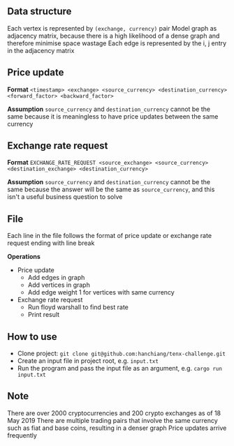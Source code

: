 
## Data structure
Each vertex is represented by `(exchange, currency)` pair
Model graph as adjacency matrix, because there is a high likelihood of a dense graph and therefore minimise space wastage
Each edge is represented by the i, j entry in the adjacency matrix

## Price update
**Format**
`<timestamp> <exchange> <source_currency> <destination_currency> <forward_factor> <backward_factor>`

**Assumption**
`source_currency` and `destination_currency` cannot be the same because it is meaningless to have price updates between the same currency

## Exchange rate request
**Format**
`EXCHANGE_RATE_REQUEST <source_exchange> <source_currency> <destination_exchange> <destination_currency>`

**Assumption**
`source_currency` and `destination_currency` cannot be the same because the answer will be the same as `source_currency`, and this isn't a useful business question to solve

## File
Each line in the file follows the format of price update or exchange rate request ending with line break

**Operations**
* Price update 
  * Add edges in graph
  * Add vertices in graph
  * Add edge weight 1 for vertices with same currency
* Exchange rate request
  * Run floyd warshall to find best rate
  * Print result

## How to use
* Clone project: `git clone git@github.com:hanchiang/tenx-challenge.git`
* Create an input file in project root, e.g. `input.txt`
* Run the program and pass the input file as an argument, e.g. `cargo run input.txt`


## Note
There are over 2000 cryptocurrencies and 200 crypto exchanges as of 18 May 2019
There are multiple trading pairs that involve the same currency such as fiat and base coins, resulting in a denser graph
Price updates arrive frequently